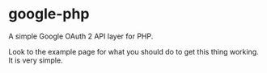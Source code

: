 google-php
==========

A simple Google OAuth 2 API layer for PHP.

Look to the example page for what you should do to get this thing working. It is very simple.